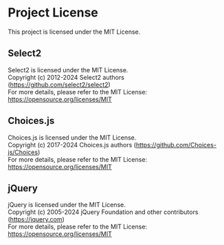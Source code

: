 # Project License
This project is licensed under the MIT License.

## Select2
Select2 is licensed under the MIT License.  
Copyright (c) 2012-2024 Select2 authors (https://github.com/select2/select2)  
For more details, please refer to the MIT License: https://opensource.org/licenses/MIT

## Choices.js
Choices.js is licensed under the MIT License.  
Copyright (c) 2017-2024 Choices.js authors (https://github.com/Choices-js/Choices)  
For more details, please refer to the MIT License: https://opensource.org/licenses/MIT  

## jQuery
jQuery is licensed under the MIT License.  
Copyright (c) 2005-2024 jQuery Foundation and other contributors (https://jquery.com)  
For more details, please refer to the MIT License: https://opensource.org/licenses/MIT  

